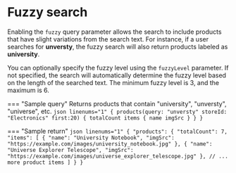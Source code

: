 # Fuzzy search

Enabling the `fuzzy` query parameter allows the search to include products that have slight variations from the search text. For instance, if a user searches for **unversty**, the fuzzy search will also return products labeled as **university**.

You can optionally specify the fuzzy level using the `fuzzyLevel` parameter. If not specified, the search will automatically determine the fuzzy level based on the length of the searched text. The minimum fuzzy level is 3, and the maximum is 6.

=== "Sample query"
    Returns products that contain "university", "unversty", "universe", etc.
    ```json linenums="1"
    {
      products(query: "unversty" storeId: "Electronics" first:20) {
          totalCount
          items
          {
            name
            imgSrc
          }
      }
    }
    ```

=== "Sample return"
    ```json linenums="1"
    {
      "products": {
        "totalCount": 7,
        "items": [
          {
            "name": "University Notebook",
            "imgSrc": "https://example.com/images/university_notebook.jpg"
          },
          {
            "name": "Universe Explorer Telescope",
            "imgSrc": "https://example.com/images/universe_explorer_telescope.jpg"
          },
          // ... more product items
        ]
      }
    }
    ```